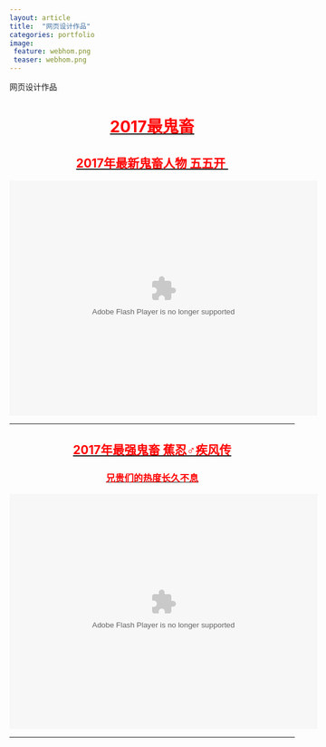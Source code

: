 ```yaml
---
layout: article
title:  "网页设计作品"
categories: portfolio
image: 
 feature: webhom.png
 teaser: webhom.png
---
```

网页设计作品

<div class="text" style="text-align:center"><a class="hover-black" href=""><font color="red"><h1>2017最鬼畜</h1>
<h2>2017年最新鬼畜人物 五五开 ​​​​</h2>
<center><embed height="415" width="544" quality="high" allowfullscreen="true" type="application/x-shockwave-flash" src="//static.hdslb.com/miniloader.swf" flashvars="aid=17341453&page=1" pluginspage="//www.adobe.com/shockwave/download/download.cgi?P1_Prod_Version=ShockwaveFlash"></embed></center>
<hr />

<h2>2017年最强鬼畜 蕉忍♂疾风传</h2>
<h3>兄贵们的热度长久不息</h3>
<center><embed height="415" width="544" quality="high" allowfullscreen="true" type="application/x-shockwave-flash" src="//static.hdslb.com/miniloader.swf" flashvars="aid=11009508&page=1" pluginspage="//www.adobe.com/shockwave/download/download.cgi?P1_Prod_Version=ShockwaveFlash"></embed></center>
<hr />

